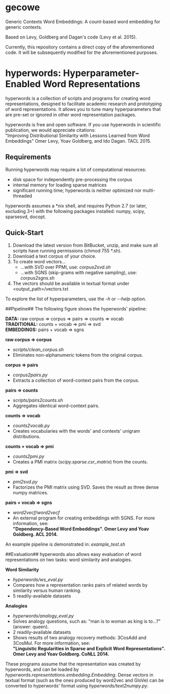 # gecowe
Generic Contexts Word Embeddings: A count-based word embedding for generic contexts.

Based on Levy, Goldberg and Dagan's code (Levy et al. 2015).

Currently, this repository contains a direct copy of the aforementioned code. It will be subsequently modified for the
aforementioned purposes.

# hyperwords: Hyperparameter-Enabled Word Representations #

hyperwords is a collection of scripts and programs for creating word representations, designed to facilitate academic
research and prototyping of word representations. It allows you to tune many hyperparameters that are pre-set or
ignored in other word representation packages.

hyperwords is free and open software. If you use hyperwords in scientific publication, we would appreciate citations:  
"Improving Distributional Similarity with Lessons Learned from Word Embeddings"
Omer Levy, Yoav Goldberg, and Ido Dagan. TACL 2015.


## Requirements ##
Running hyperwords may require a lot of computational resources:  
- disk space for independently pre-processing the corpus  
- internal memory for loading sparse matrices  
- significant running time; hyperwords is neither optimized nor multi-threaded

hyperwords assumes a *nix shell, and requires Python 2.7 (or later, excluding 3+) with the following packages installed:
numpy, scipy, sparsesvd, docopt.


## Quick-Start ##
1. Download the latest version from BitBucket, unzip, and make sure all scripts have running permissions (chmod 755 *.sh).
2. Download a text corpus of your choice.
3. To create word vectors...
    * ...with SVD over PPMI, use: *corpus2svd.sh*
    * ...with SGNS (skip-grams with negative sampling), use: *corpus2sgns.sh*
4. The vectors should be available in textual format under <output_path>/vectors.txt

To explore the list of hyperparameters, use the *-h* or *--help* option.


##Pipeline##
The following figure shows the hyperwords' pipeline:

**DATA:**  raw corpus  =>  corpus  =>  pairs  =>  counts  =>  vocab  
**TRADITIONAL:**  counts + vocab  =>  pmi  =>  svd  
**EMBEDDINGS:**  pairs  + vocab  =>  sgns  

**raw corpus  =>  corpus**  
- *scripts/clean_corpus.sh*
- Eliminates non-alphanumeric tokens from the original corpus.

**corpus  =>  pairs**  
- *corpus2pairs.py*  
- Extracts a collection of word-context pairs from the corpus.

**pairs  =>  counts**  
- *scripts/pairs2counts.sh*
- Aggregates identical word-context pairs.

**counts  =>  vocab**  
- *counts2vocab.py*  
- Creates vocabularies with the words' and contexts' unigram distributions.

**counts + vocab  =>  pmi**  
- *counts2pmi.py*  
- Creates a PMI matrix (*scipy.sparse.csr_matrix*) from the counts.

**pmi  =>  svd**  
- *pmi2svd.py*  
- Factorizes the PMI matrix using SVD. Saves the result as three dense numpy matrices.

**pairs  + vocab  =>  sgns**  
- *word2vecf/word2vecf*
- An external program for creating embeddings with SGNS. For more information, see:  
**"Dependency-Based Word Embeddings". Omer Levy and Yoav Goldberg. ACL 2014.**

An example pipeline is demonstrated in: *example_test.sh*


##Evaluation##
hyperwords also allows easy evaluation of word representations on two tasks: word similarity and analogies.

**Word Similarity**
- *hyperwords/ws_eval.py*
- Compares how a representation ranks pairs of related words by similarity versus human ranking.  
- 5 readily-available datasets

**Analogies**  
- *hyperwords/analogy_eval.py*
- Solves analogy questions, such as: "man is to woman as king is to...?" (answer: queen).  
- 2 readily-available datasets  
- Shows results of two analogy recovery methods: 3CosAdd and 3CosMul. For more information, see:  
**"Linguistic Regularities in Sparse and Explicit Word Representations". Omer Levy and Yoav Goldberg. CoNLL 2014.**

These programs assume that the representation was created by hyperwords, and can be loaded by
*hyperwords.representations.embedding.Embedding*. Dense vectors in textual format (such as the ones produced by word2vec
and GloVe) can be converted to hyperwords' format using *hyperwords/text2numpy.py*.
